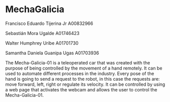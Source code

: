 # MechaGalicia

Francisco Eduardo Tijerina Jr  A00832966

Sebastián Mora Ugalde A01746423

Walter Humphrey Uribe A01701730

Samantha Daniela Guanipa Ugas A01703936

The Mecha-Galicia-01 is a teleoperated car that was created with the purpose of being  controlled  by the movement of a hand remotely.
It can be used to automate different processes in the industry. Every pose of the hand is going to send a request to the robot, in this case the requests are:  move forward, left, right or regulate its velocity. It can be controlled by using a web page that activates the webcam and allows the user to control the Mecha-Galicia-01.

